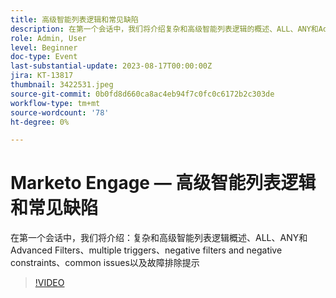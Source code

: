 ```yaml
---
title: 高级智能列表逻辑和常见缺陷
description: 在第一个会话中，我们将介绍复杂和高级智能列表逻辑的概述、ALL、ANY和Advanced Filters、multiple triggers、negative filters and negative constraints、common issues以及故障排除提示
role: Admin, User
level: Beginner
doc-type: Event
last-substantial-update: 2023-08-17T00:00:00Z
jira: KT-13817
thumbnail: 3422531.jpeg
source-git-commit: 0b0fd8d660ca8ac4eb94f7c0fc0c6172b2c303de
workflow-type: tm+mt
source-wordcount: '78'
ht-degree: 0%

---
```



# Marketo Engage — 高级智能列表逻辑和常见缺陷

在第一个会话中，我们将介绍：复杂和高级智能列表逻辑概述、ALL、ANY和Advanced Filters、multiple triggers、negative filters and negative constraints、common issues以及故障排除提示

>[!VIDEO](https://video.tv.adobe.com/v/3422531/?learn=on)
